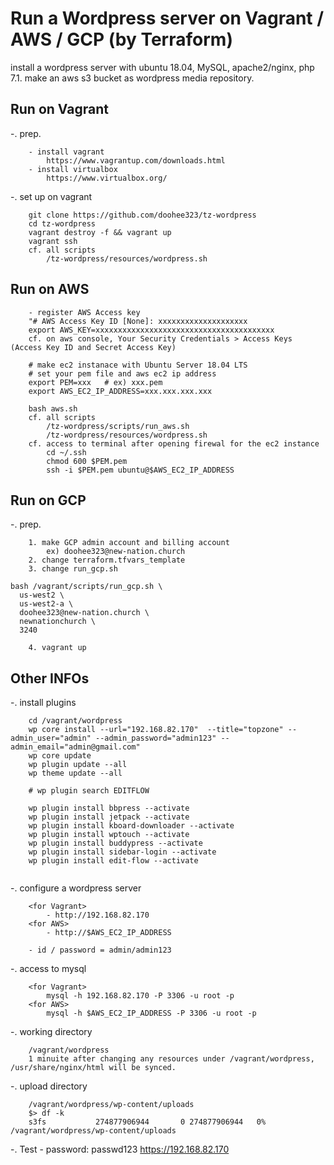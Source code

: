 # Run a Wordpress server on Vagrant / AWS / GCP (by Terraform)

install a wordpress server with ubuntu 18.04, MySQL, apache2/nginx, php 7.1. 
make an aws s3 bucket as wordpress media repository.

## Run on Vagrant
-. prep.
```
    - install vagrant
        https://www.vagrantup.com/downloads.html
    - install virtualbox
        https://www.virtualbox.org/

```
-. set up on vagrant
```
    git clone https://github.com/doohee323/tz-wordpress
    cd tz-wordpress
	vagrant destroy -f && vagrant up
	vagrant ssh
	cf. all scripts
		/tz-wordpress/resources/wordpress.sh
```

## Run on AWS
```
	- register AWS Access key
	"# AWS Access Key ID [None]: xxxxxxxxxxxxxxxxxxxx
	export AWS_KEY=xxxxxxxxxxxxxxxxxxxxxxxxxxxxxxxxxxxxxxxx
	cf. on aws console, Your Security Credentials > Access Keys (Access Key ID and Secret Access Key)

	# make ec2 instanace with Ubuntu Server 18.04 LTS
	# set your pem file and aws ec2 ip address 
	export PEM=xxx   # ex) xxx.pem
	export AWS_EC2_IP_ADDRESS=xxx.xxx.xxx.xxx

	bash aws.sh
	cf. all scripts
		/tz-wordpress/scripts/run_aws.sh
		/tz-wordpress/resources/wordpress.sh
	cf. access to terminal after opening firewal for the ec2 instance
		cd ~/.ssh
		chmod 600 $PEM.pem
		ssh -i $PEM.pem ubuntu@$AWS_EC2_IP_ADDRESS
```

## Run on GCP
-. prep.
```
	1. make GCP admin account and billing account
        ex) doohee323@new-nation.church
    2. change terraform.tfvars_template
    3. change run_gcp.sh

bash /vagrant/scripts/run_gcp.sh \
  us-west2 \
  us-west2-a \
  doohee323@new-nation.church \
  newnationchurch \
  3240

    4. vagrant up

```

## Other INFOs
-. install plugins
```
	cd /vagrant/wordpress
	wp core install --url="192.168.82.170"  --title="topzone" --admin_user="admin" --admin_password="admin123" --admin_email="admin@gmail.com"
	wp core update
	wp plugin update --all
	wp theme update --all
	
	# wp plugin search EDITFLOW

	wp plugin install bbpress --activate
	wp plugin install jetpack --activate
	wp plugin install kboard-downloader --activate
	wp plugin install wptouch --activate
	wp plugin install buddypress --activate
	wp plugin install sidebar-login --activate
	wp plugin install edit-flow --activate
	
```

-. configure a wordpress server
```
	<for Vagrant>
		- http://192.168.82.170 
	<for AWS>
		- http://$AWS_EC2_IP_ADDRESS
		
	- id / password = admin/admin123
```

-. access to mysql
```
	<for Vagrant>
		mysql -h 192.168.82.170 -P 3306 -u root -p
	<for AWS>
		mysql -h $AWS_EC2_IP_ADDRESS -P 3306 -u root -p 
```

-. working directory
```
	/vagrant/wordpress 
	1 minuite after changing any resources under /vagrant/wordpress, /usr/share/nginx/html will be synced.
```

-. upload directory
```
	/vagrant/wordpress/wp-content/uploads
	$> df -k
	s3fs           274877906944       0 274877906944   0% /vagrant/wordpress/wp-content/uploads
```

-. Test
	- password: passwd123
	https://192.168.82.170



